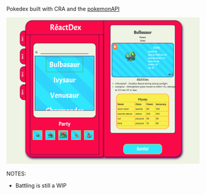 Pokedex built with CRA and the [pokemonAPI](https://pokeapi.co/)

![](screenshot.png)

NOTES:

- Battling is still a WIP
